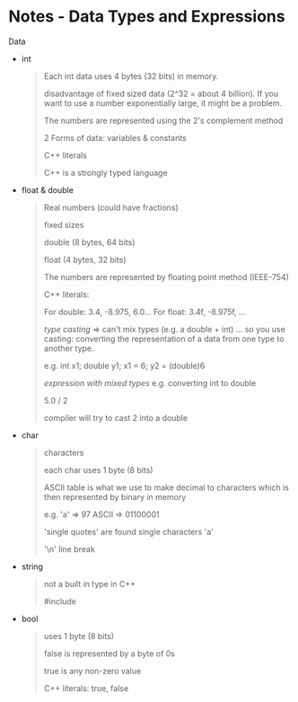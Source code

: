 # Notes - Data Types and Expressions

Data

- int

  > Each int data uses 4 bytes (32 bits) in memory.
  >
  > disadvantage of fixed sized data (2^32 = about 4 billion). If you want to use a number exponentially large, it might be a problem.
  >
  > The numbers are represented using the 2's complement method
  >
  > 2 Forms of data: variables & constants
  >
  > C++ literals
  >
  > C++ is a strongly typed language

- float & double

  > Real numbers (could have fractions)
  >
  > fixed sizes
  >
  > double (8 bytes, 64 bits)
  >
  > float (4 bytes, 32 bits)
  >
  > The numbers are represented by floating point method (IEEE-754)
  >
  > C++ literals:
  >
  > For double: 3.4, -8.975, 6.0...
  > For float: 3.4f, -8.975f, ...
  >
  > _type casting_ => can't mix types (e.g. a double + int) ... so you use casting: converting the representation of a data from one type to another type.
  >
  > e.g. int x1; double y1; x1 = 6; y2 = (double)6
  >
  > _expression with mixed types_
  > e.g. converting int to double
  >
  > 5.0 / 2
  >
  > compiler will try to cast 2 into a double

- char
  > characters
  >
  > each char uses 1 byte (8 bits)
  >
  > ASCII table is what we use to make decimal to characters which is then represented by binary in memory
  >
  > e.g. 'a' => 97 ASCII => 01100001
  >
  > 'single quotes' are found single characters 'a'
  >
  > '\n' line break
- string

  > not a built in type in C++
  >
  > #include<string>

- bool
  > uses 1 byte (8 bits)
  >
  > false is represented by a byte of 0s
  >
  > true is any non-zero value
  >
  > C++ literals: true, false

